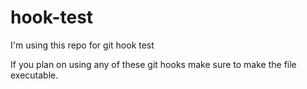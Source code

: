 # hook-test
I'm using this repo for git hook test

If you plan on using any of these git hooks make sure to make the file executable.
